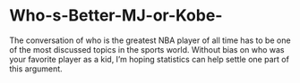 # Who-s-Better-MJ-or-Kobe-
The conversation of who is the greatest NBA player of all time has to be one of the most discussed topics in the sports world. Without bias on who was your favorite player as a kid, I’m hoping statistics can help settle one part of this argument.

